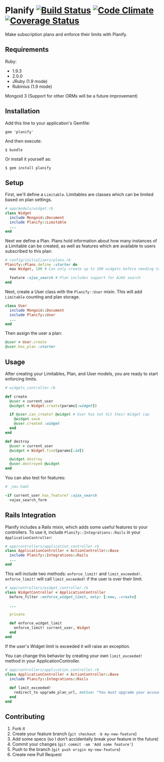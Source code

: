 Planify [![Build Status](https://secure.travis-ci.org/kdayton-/planify.png?branch=master)](http://travis-ci.org/kdayton-/planify) [![Code Climate](https://codeclimate.com/github/kdayton-/planify.png)](https://codeclimate.com/github/kdayton-/planify) [![Coverage Status](https://coveralls.io/repos/kdayton-/planify/badge.png)](https://coveralls.io/r/kdayton-/planify)
========

Make subscription plans and enforce their limits with Planify.

## Requirements

Ruby:
* 1.9.3
* 2.0.0
* JRuby (1.9 mode)
* Rubinius (1.9 mode)

Mongoid 3 (Support for other ORMs will be a future improvement)

## Installation

Add this line to your application's Gemfile:

    gem 'planify'

And then execute:

    $ bundle

Or install it yourself as:

    $ gem install planify

## Setup 

First, we'll define a `Limitable`. Limitables are classes which can be limited based on plan settings.

```ruby
# app/models/widget.rb
class Widget
  include Mongoid::Document
  include Planify::Limitable
  ...
end
```

Next we define a Plan. Plans hold information about how many instances of a Limitable can be created, as well as features which are available to users subscribed to this plan:

```ruby
# config/initializers/plans.rb
Planify::Plans.define :starter do
  max Widget, 100 # Can only create up to 100 widgets before needing to upgrade

  feature :ajax_search # Plan includes support for AJAX search
end
```

Next, create a User class with the `Planify::User` mixin. This will add `Limitable` counting and plan storage.

```ruby
class User
  include Mongoid::Document
  include Planify::User
  ...
end
```

Then assign the user a plan:

```ruby
@user = User.create
@user.has_plan :starter
```


## Usage

After creating your Limitables, Plan, and User models, you are ready to start enforcing limits.

```ruby
# widgets_controller.rb

def create
  @user = current_user
  @widget = Widget.create(params[:widget])

  if @user.can_create? @widget # User has not hit their Widget cap
    @widget.save
    @user.created :widget
  end
end

def destroy
  @user = current_user
  @widget = Widget.find(params[:id])

  @widget.destroy
  @user.destroyed @widget
end
```

You can also test for features:

```ruby
# _nav.haml

-if current_user.has_feature? :ajax_search
  =ajax_search_form
```

## Rails Integration

Planify includes a Rails mixin, which adds some useful features to your controllers. To use it, include `Planify::Integrations::Rails` in your `ApplicationController`:

```ruby
# app/controllers/application_controller.rb
class ApplicationController < ActionController::Base
  include Planify::Integrations::Rails
  ...
end
```

This will include two methods: `enforce_limit!` and `limit_exceeded!`. `enforce_limit!` will call `limit_exceeded!` if the user is over their limit.

```ruby
# app/controllers/widget_controller.rb
class WidgetController < ApplicationController
  before_filter :enforce_widget_limit, only: [:new, :create]

  ...

  private

  def enforce_widget_limit
    enforce_limit! current_user, Widget
  end
end
```

If the user's Widget limit is exceeded it will raise an exception.

You can change this behavior by creating your own `limit_exceeded!` method in your ApplicationController.

```ruby
# app/controllers/application_controller.rb
class ApplicationController < ActionController::Base
  include Planify::Integrations::Rails
  
  def limit_exceeded!
    redirect_to upgrade_plan_url, notice: "You must upgrade your account!"
  end
end
```


## Contributing

1. Fork it
2. Create your feature branch (`git checkout -b my-new-feature`)
3. Add some specs (so I don't accidentally break your feature in the future)
4. Commit your changes (`git commit -am 'Add some feature'`)
5. Push to the branch (`git push origin my-new-feature`)
6. Create new Pull Request
